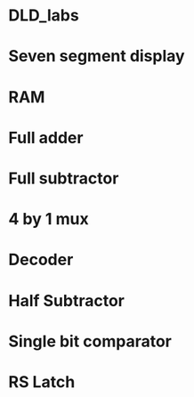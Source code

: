 # DLD_labs
# Seven segment display
# RAM
# Full adder
# Full subtractor
# 4 by 1 mux
# Decoder
# Half Subtractor
# Single bit comparator
# RS Latch
